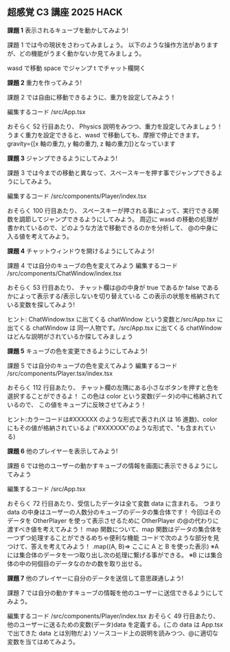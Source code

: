 ## 超感覚 C3 講座 2025 HACK

**課題 1**
表示されるキューブを動かしてみよう!

課題 1 では今の現状をさわってみましょう。
以下のような操作方法がありますが、どの機能がうまく動かないか見てみましょう。

wasd で移動 space でジャンプ
t でチャット欄開く

**課題 2**
重力を作ってみよう!

課題 2 では自由に移動できるように、重力を設定してみよう！

編集するコード
/src/App.tsx

おそらく 52 行目あたり、
Physics 説明をみつつ、重力を設定してみましょう！
うまく重力を設定できると、wasd で移動しても、摩擦で停止できます。
gravity={[x 軸の重力, y 軸の重力, z 軸の重力]}となっています

**課題 3**
ジャンプできるようにしてみよう!

課題 3 では今までの移動と異なって、スペースキーを押す事でジャンプできるようにしてみよう。

編集するコード
/src/components/Player/index.tsx

おそらく 100 行目あたり、
スペースキーが押される事によって、実行できる関数を調節してジャンプできるようにしてみよう。
周辺に wasd の移動の処理が書かれているので、どのような方法で移動できるのかを分析して、
@の中身に入る値を考えてみよう。

**課題 4**
チャットウィンドウを開けるようにしてみよう!

課題 4 では自分のキューブの色を変えてみよう
編集するコード
/src/components/ChatWindow/index.tsx

おそらく 53 行目あたり、
チャット欄は@の中身が true であるか false であるかによって表示する/表示しないを切り替えている
この表示の状態を格納されている変数を探してみよう!

ヒント: ChatWindow.tsx に出てくる chatWindow という変数と/src/App.tsx に出てくる chatWindow は
同一人物です。/src/App.tsx に出てくる chatWindow はどんな説明がされているか探してみましょう

**課題 5**
キューブの色を変更できるようにしてみよう!

課題 5 では自分のキューブの色を変えてみよう
編集するコード
/src/components/Player.tsx/index.tsx

おそらく 112 行目あたり、
チャット欄の左隅にある小さなボタンを押すと色を選択することができるよ！
この色は color という変数(データ)の中に格納されているので、
この値をキューブに反映させてみよう！

ヒント:カラーコードは#XXXXXX のような形式で表され(X は 16 進数)、color にもその値が格納されているよ
("#XXXXXX"のような形式で、"も含まれている)

**課題 6**
他のプレイヤーを表示してみよう!

課題 6 では他のユーザーの動かすキューブの情報を画面に表示できるようにしてみよう

編集するコード
/src/App.tsx

おそらく 72 行目あたり、受信したデータは全て変数 data に含まれる。
つまり data の中身はユーザーの人数分のキューブのデータの集合体です！
今回はそのデータを OtherPlayer を使って表示させるために OtherPlayer の@の代わりに渡すべき値を考えてみよう！
map 関数について、map 関数はデータの集合体を一つずつ処理することができるめちゃ便利な機能
コードで次のような部分を見つけて、答えを考えてみよう！
.map((A, B)=> ここに A と B を使った表示)
※A には集合体のデータを一つ取り出し次の処理に繋げる事ができる。
※B には集合体の中の何個目のデータなのかの数を取り出せる。

**課題 7**
他のプレイヤーに自分のデータを送信して意思疎通しよう!

課題 7 では自分の動かすキューブの情報を他のユーザーに送信できるようにしてみよう。

編集するコード
/src/components/Player/index.tsx
おそらく 49 行目あたり、
他のユーザーに送るための変数(データ)data を定義する。(この data は App.tsx で出てきた data とは別物だよ)
ソースコード上の説明を読みつつ、@に適切な変数を当てはめてみよう。
